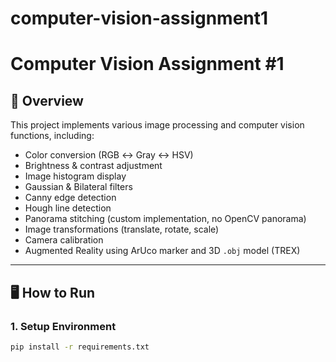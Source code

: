 # computer-vision-assignment1
# Computer Vision Assignment #1

## 🧩 Overview
This project implements various image processing and computer vision functions, including:
- Color conversion (RGB ↔ Gray ↔ HSV)
- Brightness & contrast adjustment
- Image histogram display
- Gaussian & Bilateral filters
- Canny edge detection
- Hough line detection
- Panorama stitching (custom implementation, no OpenCV panorama)
- Image transformations (translate, rotate, scale)
- Camera calibration
- Augmented Reality using ArUco marker and 3D `.obj` model (TREX)

---

## 🖥️ How to Run

### **1. Setup Environment**
```bash
pip install -r requirements.txt
